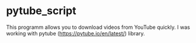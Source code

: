 # pytube_script
This programm allows you to download videos from YouTube quickly. I was working with pytube (https://pytube.io/en/latest/) library.
